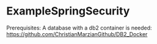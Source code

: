# ExampleSpringSecurity

Prerequisites:
A database with a db2 container is needed:<br>
https://github.com/ChristianMarzianGithub/DB2_Docker

